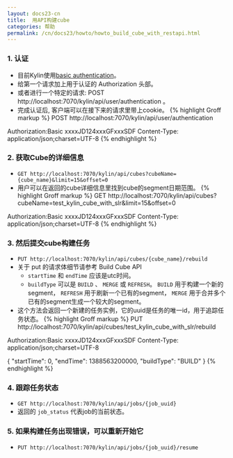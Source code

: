 ```yaml
---
layout: docs23-cn
title:  用API构建cube
categories: 帮助
permalink: /cn/docs23/howto/howto_build_cube_with_restapi.html
---
```


### 1. 认证
*   目前Kylin使用[basic authentication](http://en.wikipedia.org/wiki/Basic_access_authentication)。
*   给第一个请求加上用于认证的 Authorization 头部。
*   或者进行一个特定的请求: POST http://localhost:7070/kylin/api/user/authentication 。
*   完成认证后, 客户端可以在接下来的请求里带上cookie。
{% highlight Groff markup %}
POST http://localhost:7070/kylin/api/user/authentication

Authorization:Basic xxxxJD124xxxGFxxxSDF
Content-Type: application/json;charset=UTF-8
{% endhighlight %}

### 2. 获取Cube的详细信息
*   `GET http://localhost:7070/kylin/api/cubes?cubeName={cube_name}&limit=15&offset=0`
*   用户可以在返回的cube详细信息里找到cube的segment日期范围。
{% highlight Groff markup %}
GET http://localhost:7070/kylin/api/cubes?cubeName=test_kylin_cube_with_slr&limit=15&offset=0

Authorization:Basic xxxxJD124xxxGFxxxSDF
Content-Type: application/json;charset=UTF-8
{% endhighlight %}

### 3.	然后提交cube构建任务
*   `PUT http://localhost:7070/kylin/api/cubes/{cube_name}/rebuild`
*   关于 put 的请求体细节请参考 Build Cube API
    *   `startTime` 和 `endTime` 应该是utc时间。
    *   `buildType` 可以是 `BUILD` 、 `MERGE` 或 `REFRESH`。 `BUILD` 用于构建一个新的segment， `REFRESH` 用于刷新一个已有的segment， `MERGE` 用于合并多个已有的segment生成一个较大的segment。
*   这个方法会返回一个新建的任务实例，它的uuid是任务的唯一id，用于追踪任务状态。
{% highlight Groff markup %}
PUT http://localhost:7070/kylin/api/cubes/test_kylin_cube_with_slr/rebuild

Authorization:Basic xxxxJD124xxxGFxxxSDF
Content-Type: application/json;charset=UTF-8
    
{
    "startTime": 0,
    "endTime": 1388563200000,
    "buildType": "BUILD"
}
{% endhighlight %}

### 4.	跟踪任务状态 
*   `GET http://localhost:7070/kylin/api/jobs/{job_uuid}`
*   返回的 `job_status` 代表job的当前状态。

### 5.	如果构建任务出现错误，可以重新开始它
*   `PUT http://localhost:7070/kylin/api/jobs/{job_uuid}/resume`
